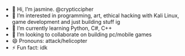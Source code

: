 - 👋 Hi, I’m jasmine. @crypticcipher 
- 👀 I’m interested in programming, art, ethical hacking with Kali Linux, game development and just building stuff ig
- 🌱 I’m currently learning Python, C#, C++
- 💞️ I’m looking to collaborate on building pc/mobile games
- 😄 Pronouns: attack/helicopter
- ⚡ Fun fact: idk

<!---
crypticcipher/crypticcipher is a ✨ special ✨ repository because its `README.md` (this file) appears on your GitHub profile.
You can click the Preview link to take a look at your changes.
--->
